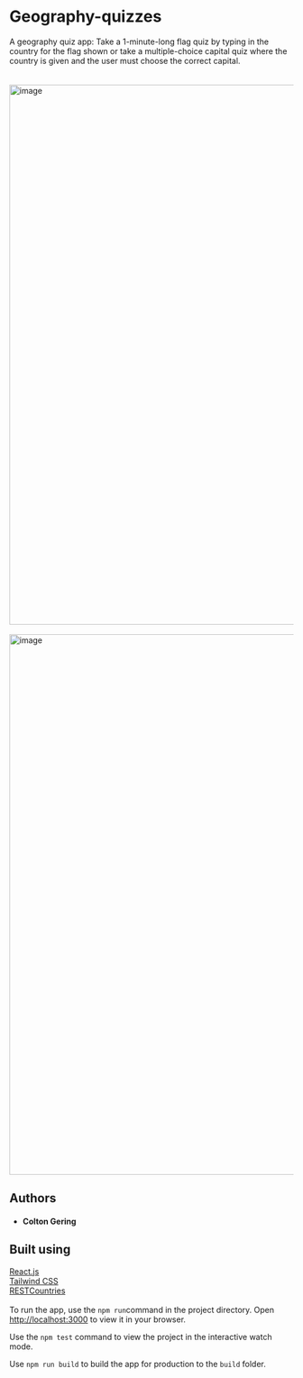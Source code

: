 # Geography-quizzes
A geography quiz app: Take a 1-minute-long flag quiz by typing in the country for the flag shown or take a multiple-choice capital quiz where the country is given and the user must choose the correct capital.  <br><br><br>
<img width="958" alt="image" src="https://user-images.githubusercontent.com/101687188/158711914-59129724-ca7b-4158-8d82-f0974652f8ec.png"> 
<br><br>
<img width="959" alt="image" src="https://user-images.githubusercontent.com/101687188/158711957-5c638e57-3179-4317-902b-0ff736babdf3.png">



## Authors
* #### Colton Gering

## Built using
[React.js](https://reactjs.org/) <br>
[Tailwind CSS](https://tailwindcss.com/) <br>
[RESTCountries](https://restcountries.com/)
<br>
<br>
To run the app, use the `npm run`command in the project directory.
Open [http://localhost:3000](http://localhost:3000) to view it in your browser. <br>


Use the `npm test`
command to view the project in the interactive watch mode. <br>

Use `npm run build` to build the app for production to the `build` folder.



